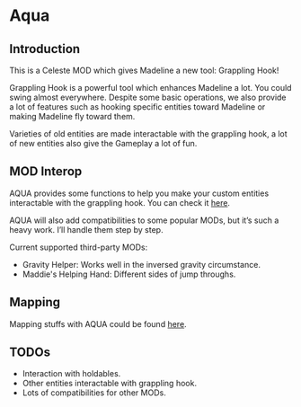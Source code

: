 # Aqua

## Introduction

This is a Celeste MOD which gives Madeline a new tool: Grappling Hook!

Grappling Hook is a powerful tool which enhances Madeline a lot. You could swing almost everywhere. Despite some basic operations, we also provide a lot of features such as hooking specific entities toward Madeline or making Madeline fly toward them.

Varieties of old entities are made interactable with the grappling hook, a lot of new entities also give the Gameplay a lot of fun.

## MOD Interop

AQUA provides some functions to help you make your custom entities interactable with the grappling hook. You can check it [here](https://github.com/wanmaple/Celeste-Aqua/wiki/Custom-with-Aqua).

AQUA will also add compatibilities to some popular MODs, but it’s such a heavy work. I’ll handle them step by step.

Current supported third-party MODs:
- Gravity Helper: Works well in the inversed gravity circumstance.
- Maddie's Helping Hand: Different sides of jump throughs.

## Mapping

Mapping stuffs with AQUA could be found [here](https://github.com/wanmaple/Celeste-Aqua/wiki/Map-with-Aqua).

## TODOs

- Interaction with holdables.
- Other entities interactable with grappling hook.
- Lots of compatibilities for other MODs.
